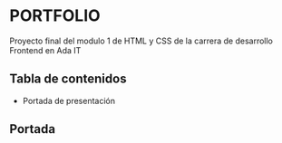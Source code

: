 <h1>PORTFOLIO</h1>

Proyecto final del modulo 1 de HTML y CSS de la carrera de desarrollo Frontend en Ada IT

<h2>Tabla de contenidos</h2>
<ul>
<li><a>Portada de presentación</a></li>
</ul>

<h2 id="presentación">Portada</h2>



